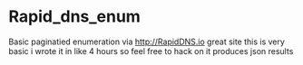 # Rapid_dns_enum
Basic paginatied enumeration via http://RapidDNS.io   great site  this is very basic i wrote it in like 4 hours so feel free to hack on it produces json results 
